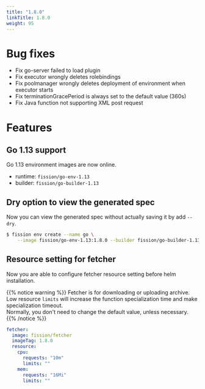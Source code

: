 ```yaml
---
title: "1.8.0"
linkTitle: 1.8.0
weight: 95
---
```


# Bug fixes

* Fix go-server failed to load plugin
* Fix executor wrongly deletes rolebindings
* Fix poolmanager wrongly deletes deployment of environment when executor starts
* Fix terminationGracePeriod is always set to the default value (360s)
* Fix Java function not supporting XML post request

# Features

## Go 1.13 support

Go 1.13 environment images are now online.

* runtime: `fission/go-env-1.13`
* builder: `fission/go-builder-1.13` 

## Dry option to view the generated spec

Now you can view the generated spec without actually saving it by add `--dry`.

```bash
$ fission env create --name go \
    --image fission/go-env-1.13:1.8.0 --builder fission/go-builder-1.13:1.8.0 --dry
```

## Resource setting for fetcher

Now you are able to configure fetcher resource setting before helm installation.   

{{% notice warning %}}
Fetcher is for downloading or uploading archive. </br>
Low resource `limits` will increase the function specialization time and make specialization timeout. </br>
Normally, you don't need to change the default value, unless necessary.
{{% /notice %}}

```yaml
fetcher:
  image: fission/fetcher
  imageTag: 1.8.0
  resource:
    cpu:
      requests: "10m"
      limits: ""
    mem:
      requests: "16Mi"
      limits: ""
```
